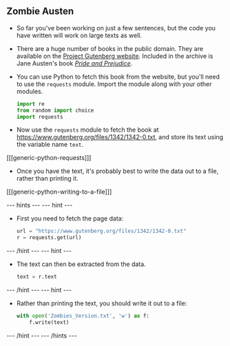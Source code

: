 ## Zombie Austen

- So far you've been working on just a few sentences, but the code you have written will work on large texts as well.

- There are a huge number of books in the public domain. They are available on the [Project Gutenberg website](https://www.gutenberg.org/). Included in the archive is Jane Austen's book [*Pride and Prejudice*](https://www.gutenberg.org/files/1342/1342-0.txt).

- You can use Python to fetch this book from the website, but you'll need to use the `requests` module. Import the module along with your other modules.

	```python
	import re
	from random import choice
	import requests
	```

- Now use the `requests` module to fetch the book at https://www.gutenberg.org/files/1342/1342-0.txt, and store its text using the variable name `text`.

[[[generic-python-requests]]]

- Once you have the text, it's probably best to write the data out to a file, rather than printing it.

[[[generic-python-writing-to-a-file]]]

--- hints --- --- hint ---
- First you need to fetch the page data:
  ```python
  url = "https://www.gutenberg.org/files/1342/1342-0.txt"
  r = requests.get(url)
  ```
--- /hint --- --- hint ---
- The text can then be extracted from the data.
  ```python
  text = r.text
  ```
--- /hint --- --- hint ---
- Rather than printing the text, you should write it out to a file:
  ```python
  with open('Zombies_Version.txt', 'w') as f:
	  f.write(text)
  ```
--- /hint --- --- /hints ---
